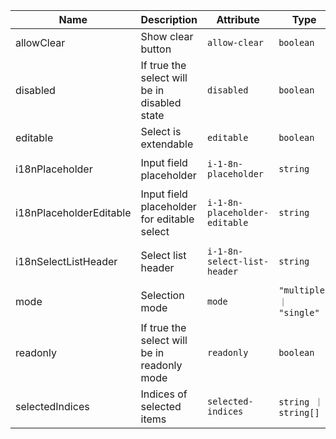 <!--
SPDX-FileCopyrightText: 2022 Siemens AG

SPDX-License-Identifier: MIT
-->

| Name       | Description                   | Attribute        | Type                                      | Default             |
|------------|-------------------------------|------------------|-------------------------------------------|---------------------|
|allowClear| Show clear button | `allow-clear` | `boolean` | `false` |
|disabled| If true the select will be in disabled state | `disabled` | `boolean` | `false` |
|editable| Select is extendable | `editable` | `boolean` | `false` |
|i18nPlaceholder| Input field placeholder | `i-1-8n-placeholder` | `string` | `'Select an option'` |
|i18nPlaceholderEditable| Input field placeholder for editable select | `i-1-8n-placeholder-editable` | `string` | `'Type of select option'` |
|i18nSelectListHeader| Select list header | `i-1-8n-select-list-header` | `string` | `'Please select an option'` |
|mode| Selection mode | `mode` | `"multiple" ｜ "single"` | `'single'` |
|readonly| If true the select will be in readonly mode | `readonly` | `boolean` | `false` |
|selectedIndices| Indices of selected items | `selected-indices` | `string ｜ string[]` | `[]` |
